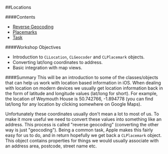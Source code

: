 ##Locations

####Contents
+ [Reverse Geocoding](https://github.com/KyleGoslan/App-Workshops/blob/master/03%20-%20Locations/Reverse-Geocoding.md)	
+ [Placemarks](https://github.com/KyleGoslan/App-Workshops/blob/master/03%20-%20Locations/Placemarks.md)  
+ [Task](https://github.com/KyleGoslan/App-Workshops/blob/master/03%20-%20Locations/Task.md)  

####Workshop Objectives
+ Introduction to `CLLocation`, `CLGeocoder` and `CLPlacemark` objects.	
+ Converting lat/long coordinates to address. 
+ Basic integration with map views. 	

####Summary
This will be an introduction to some of the classes/objects that can help us work with location based information in iOS. When dealing with location on modern devices we usually get location information back in the form of latitude and longitude values (lat/long for short). For example, the location of Weymouth House is 50.742766, -1.894778 (you can find lat/long for any location by clicking somewhere on Google Maps). 

Unfortunately these coordinates usually don't mean a lot to most of us. To make it more useful we need to convert these values into something like an address. This process is called "reverse geocoding" (converting the other way is just "geocoding"). Being a common task, Apple makes this fairly easy for us to do, and in return hopefully we get back a `CLPlacemark` object. This object contains properties for things we would usually associate with an address area, postcode, street name etc.



